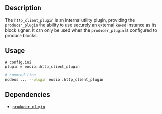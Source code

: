 ## Description

The `http_client_plugin`  is an internal utility plugin, providing the `producer_plugin` the ability to use securely an external `keosd` instance as its block signer. It can only be used when the `producer_plugin` is configured to produce blocks.

## Usage

```console
# config.ini
plugin = eosio::http_client_plugin
```
```sh
# command-line
nodeos ... --plugin eosio::http_client_plugin 
```

## Dependencies

* [`producer_plugin`](../producer_plugin/index.md)
